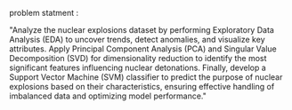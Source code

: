 problem statment :

"Analyze the nuclear explosions dataset by performing Exploratory Data Analysis (EDA) to uncover trends, detect anomalies, and visualize key attributes. Apply Principal Component Analysis (PCA) and Singular Value Decomposition (SVD) for dimensionality reduction to identify the most significant features influencing nuclear detonations. Finally, develop a Support Vector Machine (SVM) classifier to predict the purpose of nuclear explosions based on their characteristics, ensuring effective handling of imbalanced data and optimizing model performance."
